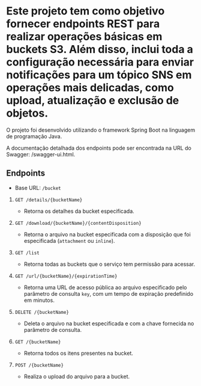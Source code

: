 # Este projeto tem como objetivo fornecer endpoints REST para realizar operações básicas em buckets S3. Além disso, inclui toda a configuração necessária para enviar notificações para um tópico SNS em operações mais delicadas, como upload, atualização e exclusão de objetos.

O projeto foi desenvolvido utilizando o framework Spring Boot na linguagem de programação Java.

A documentação detalhada dos endpoints pode ser encontrada na URL do Swagger: /swagger-ui.html.

## Endpoints

- Base URL: `/bucket`

1. `GET /details/{bucketName}`
   - Retorna os detalhes da bucket especificada.

2. `GET /download/{bucketName}/{contentDisposition}`
   - Retorna o arquivo na bucket especificada com a disposição que foi especificada (`attachment` ou `inline`).

3. `GET /list`
   - Retorna todas as buckets que o serviço tem permissão para acessar.

4. `GET /url/{bucketName}/{expirationTime}`
   - Retorna uma URL de acesso pública ao arquivo especificado pelo parâmetro de consulta `key`, com um tempo de expiração predefinido em minutos.

5. `DELETE /{bucketName}`
   - Deleta o arquivo na bucket especificada e com a chave fornecida no parâmetro de consulta.

6. `GET /{bucketName}`
   - Retorna todos os itens presentes na bucket.

7. `POST /{bucketName}`
   - Realiza o upload do arquivo para a bucket.
